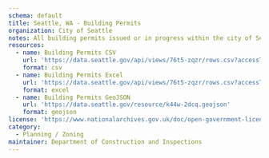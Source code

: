 ```yaml
---
schema: default
title: Seattle, WA - Building Permits
organization: City of Seattle
notes: All building permits issued or in progress within the city of Seattle.
resources:
  - name: Building Permits CSV
    url: 'https://data.seattle.gov/api/views/76t5-zqzr/rows.csv?accessType=DOWNLOAD'
    format: csv
  - name: Building Permits Excel
    url: 'https://data.seattle.gov/api/views/76t5-zqzr/rows.csv?accessType=DOWNLOAD&bom=true&format=true'
    format: excel
  - name: Building Permits GeoJSON
    url: 'https://data.seattle.gov/resource/k44w-2dcq.geojson'
    format: geojson
license: 'https://www.nationalarchives.gov.uk/doc/open-government-licence/version/3/'
category:
  - Planning / Zoning
maintainer: Department of Construction and Inspections
---
```

